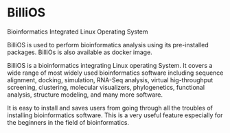 # BilliOS
Bioinformatics Integrated Linux Operating System

BilliOS is used to perform bioinformatics analysis using its pre-installed packages. BilliOs is also available as docker image. 

BilliOS is a bioinformatics integrating Linux operating System. It covers a wide range of most widely used bioinformatics software including sequence alignment, docking, simulation, RNA-Seq analysis, virtual hig-throughput screening, clustering, molecular visualizers, phylogenetics, functional analysis, structure modeling, and many more software.

It is easy to install and saves users from going through all the troubles of installing bioinformatics software. This is a very useful feature especially for the beginners in the field of bioinformatics.
